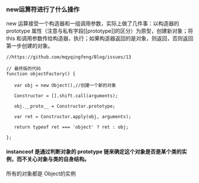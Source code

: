 ###  new运算符进行了什么操作

new 运算接受一个构造器和一组调用参数，实际上做了几件事：以构造器的 prototype 属性（注意与私有字段[[prototype]]的区分）为原型，创建新对象；将 this 和调用参数传给构造器，执行；如果构造器返回的是对象，则返回，否则返回第一步创建的对象。

 ```
 //https://github.com/mqyqingfeng/Blog/issues/13

 // 最终版的代码
function objectFactory() {

    var obj = new Object(),//创建一个新的对象

    Constructor = [].shift.call(arguments);

    obj.__proto__ = Constructor.prototype;

    var ret = Constructor.apply(obj, arguments);

    return typeof ret === 'object' ? ret : obj;

};
 
 ```
 #### instanceof 是通过判断对象的 prototype 链来确定这个对象是否是某个类的实例，而不关心对象与类的自身结构。
   所有的对象都是 Object的实例
